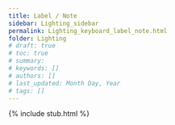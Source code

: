 ```yaml
---
title: Label / Note
sidebar: Lighting_sidebar
permalink: Lighting_keyboard_label_note.html
folder: Lighting
# draft: true
# toc: true
# summary: 
# keywords: []
# authors: []
# last_updated: Month Day, Year
# tags: []
---
```


{% include stub.html %}